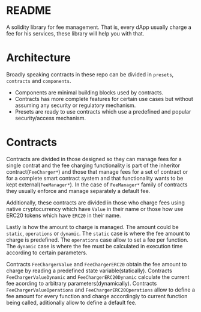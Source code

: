 # README


A solidity library for fee management. That is, every dApp usually charge a fee for
his services, these library will help you with that.


# Architecture


Broadly speaking contracts in these repo can be divided in `presets`, `contracts` and `components`.

* Components are minimal building blocks used by contracts.
* Contracts has more complete features for certain use cases but without assuming any security or regulatory mechanism.
* Presets are ready to use contracts which use a predefined and popular security/access mechanism.


# Contracts


Contracts are divided in those designed so they can manage fees for a single contrat
and the fee charging functionality is part of the inheritor contract(`FeeCharger*`)
and those that manage fees for a set of contract or for a complete smart contract system
and that functionality wants to be kept external(`FeeManager*`). In the case of `FeeManager*`
family of contracts they usually enforce and manage separately a default fee.

Additionally, these contracts are divided in those who charge fees using native cryptocurrency
which have `Value` in their name or those how use ERC20 tokens which have `ERC20` in their name.

Lastly is how the amount to charge is managed. The amount could be `static`, `operations` or `dynamic`.
The `static` case is where the fee amount to charge is predefined. 
The `operations` case allow to set a fee per function.
The `dynamic` case is where the fee must be calculated in execution time according to certain parameters.

Contracts `FeeChargerValue` and `FeeChargerERC20` obtain the fee amount to charge by reading a predefined state variable(statically).
Contracts `FeeChargerValueDynamic` and `FeeChargerERC20Dynamic` calculate the current fee acording to arbitrary parameters(dynamically).
Contracts `FeeChargerValueOperations` and `FeeChargerERC20Operations` allow to define a fee amount for every function and charge accordingly to current function being called, aditionally allow to define a default fee.

